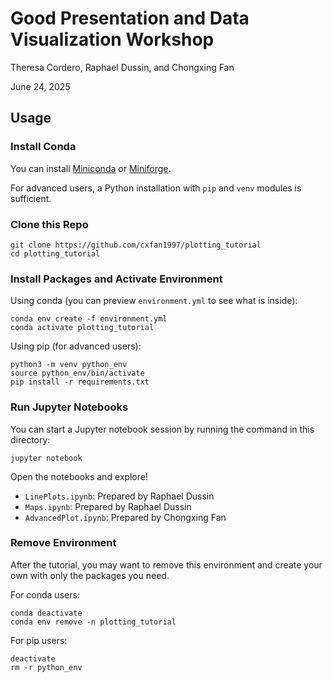 # Good Presentation and Data Visualization Workshop

Theresa Cordero, Raphael Dussin, and Chongxing Fan

June 24, 2025

## Usage

### Install Conda

You can install [Miniconda](https://www.anaconda.com/docs/getting-started/miniconda/install#quickstart-install-instructions) or [Miniforge](https://github.com/conda-forge/miniforge).

For advanced users, a Python installation with `pip` and `venv` modules is sufficient.

### Clone this Repo

```shell
git clone https://github.com/cxfan1997/plotting_tutorial
cd plotting_tutorial
```

### Install Packages and Activate Environment

Using conda (you can preview `environment.yml` to see what is inside):

```shell
conda env create -f environment.yml
conda activate plotting_tutorial
```

Using pip (for advanced users):

```shell
python3 -m venv python_env
source python_env/bin/activate
pip install -r requirements.txt
```

### Run Jupyter Notebooks

You can start a Jupyter notebook session by running the command in this directory:

```shell
jupyter notebook
```

Open the notebooks and explore!

- `LinePlots.ipynb`: Prepared by Raphael Dussin
- `Maps.ipynb`: Prepared by Raphael Dussin
- `AdvancedPlot.ipynb`: Prepared by Chongxing Fan

### Remove Environment

After the tutorial, you may want to remove this environment and create your own with only the packages you need.

For conda users:

```shell
conda deactivate
conda env remove -n plotting_tutorial
```

For pip users:

```shell
deactivate
rm -r python_env
```
